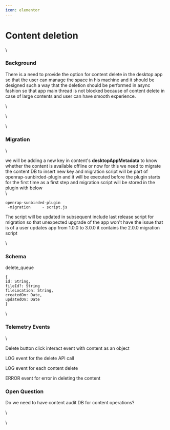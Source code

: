 ```yaml
---
icon: elementor
---
```


# Content deletion

\


### Background <a href="#contentdeletion-background" id="contentdeletion-background"></a>

There is a need to provide the option for content delete in the desktop app so that the user can manage the space in his machine and it should be designed such a way that the deletion should be performed in async fashion so that  app main thread is not blocked because of content delete in case of  large contents and user can have smooth experience.

\




\


\


### Migration <a href="#contentdeletion-migration" id="contentdeletion-migration"></a>

\


we will be adding a new key in content's **desktopAppMetadata**  to know whether the content is available offline or now for this we need to migrate the content DB to insert new key and migration script will be part of openrap-sunbirded-plugin and it will be executed before the plugin starts for the first time as a first step and migration script will be stored in the plugin with below\
\


```
openrap-sunbirded-plugin
 -migration     - script.js
```

The script will be updated in subsequent include last release script for migration so that unexpected upgrade of the app won't have the issue that is of a user updates app from 1.0.0 to 3.0.0 it contains the 2.0.0 migration script

\


### Schema <a href="#contentdeletion-schema" id="contentdeletion-schema"></a>

delete\_queue

```
{
id: String,
fileId?: String 
fileLocation: String,
createdOn: Date,
updatedOn: Date
}
```

\


### Telemetry Events   <a href="#contentdeletion-telemetryevents" id="contentdeletion-telemetryevents"></a>

\


Delete button click interact event with content as an object

LOG  event for the delete API call

LOG event for each content delete

ERROR event for error in deleting the content

### Open Question <a href="#contentdeletion-openquestion" id="contentdeletion-openquestion"></a>

Do we need to have content audit DB for content operations?

\


\
